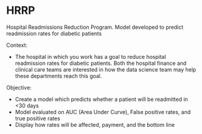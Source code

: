 # HRRP
Hospital Readmissions Reduction Program. Model developed to predict readmission rates for diabetic patients 


Context:  
- The hospital in which you work has a goal to reduce hospital readmission rates for diabetic patients. Both the hospital finance and clinical care teams are interested in how the data science team may help these departments reach this goal.

Objective: 
- Create a model which predicts whether a patient will be readmitted in <30 days
- Model evaluated on AUC (Area Under Curve), False positive rates, and true positive rates
- Display how rates will be affected, payment, and the bottom line 

